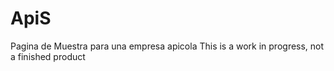# ApiS
Pagina de Muestra para una empresa apicola
This is a work in progress, not a finished product
